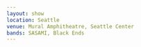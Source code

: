 ```yaml
---
layout: show
location: Seattle
venue: Mural Amphitheatre, Seattle Center
bands: SASAMI, Black Ends
---
```


